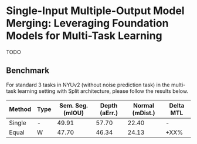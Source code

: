 # Single-Input Multiple-Output Model Merging: Leveraging Foundation Models for Multi-Task Learning 
TODO



## Benchmark
For standard 3 tasks in NYUv2 (without noise prediction task) in the multi-task learning setting with Split architecture, please follow the results below.

| Method               | Type | Sem. Seg. (mIOU) | Depth (aErr.) | Normal (mDist.) | Delta MTL |
|----------------------|-------|-----------|---------------|-----------------|-----------|
|Single | - | 49.91	| 57.70       |22.40| - |
| Equal	               | W |47.70	           | 46.34	        | 24.13	          | +XX%    |
